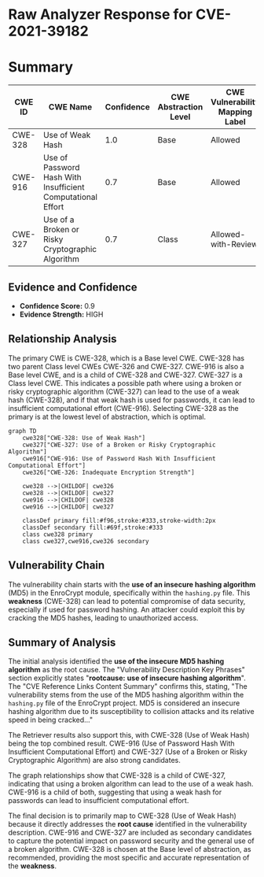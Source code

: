 # Raw Analyzer Response for CVE-2021-39182

# Summary
| CWE ID | CWE Name | Confidence | CWE Abstraction Level | CWE Vulnerability Mapping Label | CWE-Vulnerability Mapping Notes |
|---|---|---|---|---|---|
| CWE-328 | Use of Weak Hash | 1.0 | Base | Allowed | Primary CWE |
| CWE-916 | Use of Password Hash With Insufficient Computational Effort | 0.7 | Base | Allowed | Secondary Candidate |
| CWE-327 | Use of a Broken or Risky Cryptographic Algorithm | 0.7 | Class | Allowed-with-Review | Secondary Candidate |

## Evidence and Confidence

*   **Confidence Score:** 0.9
*   **Evidence Strength:** HIGH

## Relationship Analysis
The primary CWE is CWE-328, which is a Base level CWE. CWE-328 has two parent Class level CWEs CWE-326 and CWE-327. CWE-916 is also a Base level CWE, and is a child of CWE-328 and CWE-327. CWE-327 is a Class level CWE. This indicates a possible path where using a broken or risky cryptographic algorithm (CWE-327) can lead to the use of a weak hash (CWE-328), and if that weak hash is used for passwords, it can lead to insufficient computational effort (CWE-916). Selecting CWE-328 as the primary is at the lowest level of abstraction, which is optimal.

```mermaid
graph TD
    cwe328["CWE-328: Use of Weak Hash"]
    cwe327["CWE-327: Use of a Broken or Risky Cryptographic Algorithm"]
    cwe916["CWE-916: Use of Password Hash With Insufficient Computational Effort"]
    cwe326["CWE-326: Inadequate Encryption Strength"]
    
    cwe328 -->|CHILDOF| cwe326
    cwe328 -->|CHILDOF| cwe327
    cwe916 -->|CHILDOF| cwe328
    cwe916 -->|CHILDOF| cwe327
    
    classDef primary fill:#f96,stroke:#333,stroke-width:2px
    classDef secondary fill:#69f,stroke:#333
    class cwe328 primary
    class cwe327,cwe916,cwe326 secondary
```

## Vulnerability Chain
The vulnerability chain starts with the **use of an insecure hashing algorithm** (MD5) in the EnroCrypt module, specifically within the `hashing.py` file. This **weakness** (CWE-328) can lead to potential compromise of data security, especially if used for password hashing. An attacker could exploit this by cracking the MD5 hashes, leading to unauthorized access.

## Summary of Analysis
The initial analysis identified the **use of the insecure MD5 hashing algorithm** as the root cause. The "Vulnerability Description Key Phrases" section explicitly states "**rootcause:** **use of insecure hashing algorithm**". The "CVE Reference Links Content Summary" confirms this, stating, "The vulnerability stems from the use of the MD5 hashing algorithm within the `hashing.py` file of the EnroCrypt project. MD5 is considered an insecure hashing algorithm due to its susceptibility to collision attacks and its relative speed in being cracked..."

The Retriever results also support this, with CWE-328 (Use of Weak Hash) being the top combined result. CWE-916 (Use of Password Hash With Insufficient Computational Effort) and CWE-327 (Use of a Broken or Risky Cryptographic Algorithm) are also strong candidates.

The graph relationships show that CWE-328 is a child of CWE-327, indicating that using a broken algorithm can lead to the use of a weak hash. CWE-916 is a child of both, suggesting that using a weak hash for passwords can lead to insufficient computational effort.

The final decision is to primarily map to CWE-328 (Use of Weak Hash) because it directly addresses the **root cause** identified in the vulnerability description. CWE-916 and CWE-327 are included as secondary candidates to capture the potential impact on password security and the general use of a broken algorithm. CWE-328 is chosen at the Base level of abstraction, as recommended, providing the most specific and accurate representation of the **weakness**.